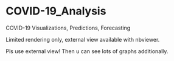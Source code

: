 # COVID-19_Analysis
COVID-19 Visualizations, Predictions, Forecasting

Limited rendering only, external view available with nbviewer. 

Pls use external view! Then u can see lots of graphs additionally.
